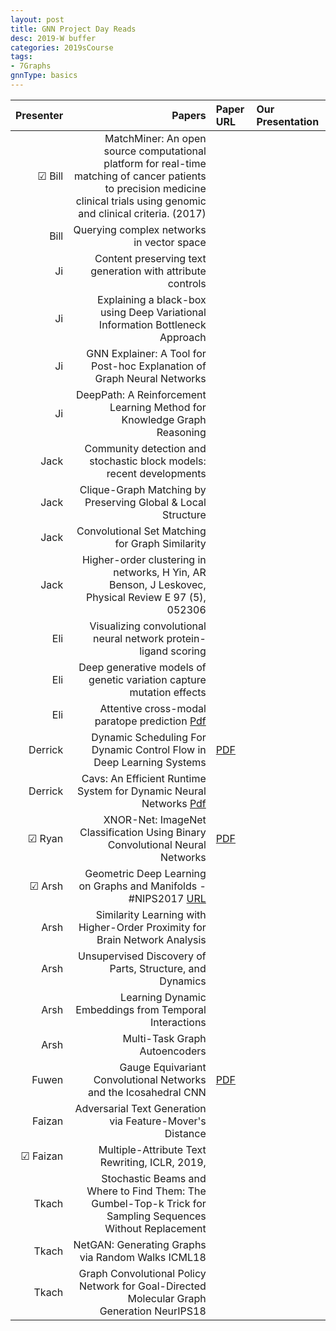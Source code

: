 ```yaml
---
layout: post
title: GNN Project Day Reads
desc: 2019-W buffer
categories: 2019sCourse
tags:
- 7Graphs
gnnType: basics
---
```


| Presenter | Papers | Paper URL| Our Presentation | 
| -----: | -------------------------------: | :----- | :----- | 
|  &#9745;  Bill |  MatchMiner: An open source computational platform for real-time matching of cancer patients to precision medicine clinical trials using genomic and clinical criteria. (2017)  |  |  |   
| Bill | Querying complex networks in vector space |  |  |
| Ji | Content preserving text generation with attribute controls   |  |  |  
| Ji |  Explaining a black-box using Deep Variational Information Bottleneck Approach |  | | 
| Ji | GNN Explainer: A Tool for Post-hoc Explanation of Graph Neural Networks |  |  | 
| Ji | DeepPath: A Reinforcement Learning Method for Knowledge Graph Reasoning | | |
| Jack | Community detection and stochastic block models: recent developments |  |   |  
| Jack | Clique-Graph Matching by Preserving Global & Local Structure |  | |  
| Jack | Convolutional Set Matching for Graph Similarity | | |  
| Jack | Higher-order clustering in networks, H Yin, AR Benson, J Leskovec, Physical Review E 97 (5), 052306 | | |  
| Eli | Visualizing convolutional neural network protein-ligand scoring | | | 
| Eli | Deep generative models of genetic variation capture mutation effects |     |  |  
| Eli |  Attentive cross-modal paratope prediction   [Pdf](https://openreview.net/forum?id=ByUU2t1PG) |  |  |  
| Derrick | Dynamic Scheduling For Dynamic Control Flow in Deep Learning Systems   | [PDF](http://www.cs.cmu.edu/~jinlianw/papers/dynamic_scheduling_nips18_sysml.pdf) |  |  
| Derrick | Cavs: An Efficient Runtime System for Dynamic Neural Networks    [Pdf](https://www.usenix.org/system/files/conference/atc18/atc18-xu-shizhen.pdf) | |
| &#9745;  Ryan | XNOR-Net: ImageNet Classification Using Binary Convolutional Neural Networks | [PDF]()   |  | 
| &#9745; Arsh |  Geometric Deep Learning on Graphs and Manifolds - #NIPS2017  [URL](https://www.youtube.com/watch?v=LvmjbXZyoP0)  |   |  | 
| Arsh | Similarity Learning with Higher-Order Proximity for Brain Network Analysis | | | 
| Arsh| Unsupervised Discovery of Parts, Structure, and Dynamics |  | |  
| Arsh| Learning Dynamic Embeddings from Temporal Interactions |  | |   
| Arsh | Multi-Task Graph Autoencoders  |  | |  
| Fuwen | Gauge Equivariant Convolutional Networks and the Icosahedral CNN | [PDF]()     |  
| Faizan | Adversarial Text Generation via Feature-Mover's Distance | | |
| &#9745; Faizan | Multiple-Attribute Text Rewriting, ICLR, 2019, | | |
| Tkach |  Stochastic Beams and Where to Find Them: The Gumbel-Top-k Trick for Sampling Sequences Without Replacement | | |
| Tkach |  NetGAN: Generating Graphs via Random Walks ICML18 | | |
| Tkach |  Graph Convolutional Policy Network for Goal-Directed Molecular Graph Generation NeurIPS18 |  | |
